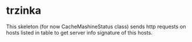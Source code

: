 # trzinka
This skeleton (for now CacheMashineStatus class) sends http requests on hosts 
listed in table to get server info signature of this hosts.
